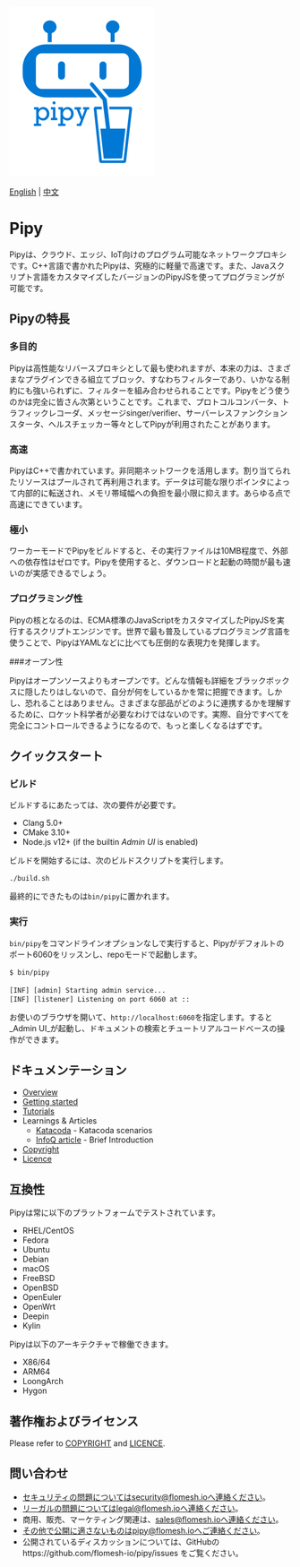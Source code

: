 ![Pipy Logo](./gui/src/images/pipy-300.png)

[English](./README.md) | [中文](./README_zh.md)

# Pipy

Pipyは、クラウド、エッジ、IoT向けのプログラム可能なネットワークプロキシです。C++言語で書かれたPipyは、究極的に軽量で高速です。また、Javaスクリプト言語をカスタマイズしたバージョンのPipyJSを使ってプログラミングが可能です。

## Pipyの特長

### 多目的

Pipyは高性能なリバースプロキシとして最も使われますが、本来の力は、さまざまなプラグインできる組立てブロック、すなわちフィルターであり、いかなる制約にも強いられずに、フィルターを組み合わせられることです。Pipyをどう使うのかは完全に皆さん次第ということです。これまで、プロトコルコンバータ、トラフィックレコーダ、メッセージsinger/verifier、サーバーレスファンクションスタータ、ヘルスチェッカー等々としてPipyが利用されたことがあります。

### 高速

PipyはC++で書かれています。非同期ネットワークを活用します。割り当てられたリソースはプールされて再利用されます。データは可能な限りポインタによって内部的に転送され、メモリ帯域幅への負担を最小限に抑えます。あらゆる点で高速にできています。

### 極小

ワーカーモードでPipyをビルドすると、その実行ファイルは10MB程度で、外部への依存性はゼロです。Pipyを使用すると、ダウンロードと起動の時間が最も速いのが実感できるでしょう。

### プログラミング性

Pipyの核となるのは、ECMA標準のJavaScriptをカスタマイズしたPipyJSを実行するスクリプトエンジンです。世界で最も普及しているプログラミング言語を使うことで、PipyはYAMLなどに比べても圧倒的な表現力を発揮します。

###オープン性

Pipyはオープンソースよりもオープンです。どんな情報も詳細をブラックボックスに隠したりはしないので、自分が何をしているかを常に把握できます。しかし、恐れることはありません。さまざまな部品がどのように連携するかを理解するために、ロケット科学者が必要なわけではないのです。実際、自分ですべてを完全にコントロールできるようになるので、もっと楽しくなるはずです。

## クイックスタート

### ビルド

ビルドするにあたっては、次の要件が必要です。

* Clang 5.0+
* CMake 3.10+
* Node.js v12+ (if the builtin _Admin UI_ is enabled)

ビルドを開始するには、次のビルドスクリプトを実行します。

```
./build.sh
```

最終的にできたものは`bin/pipy`に置かれます。

### 実行

`bin/pipy`をコマンドラインオプションなしで実行すると、Pipyがデフォルトのポート6060をリッスンし、repoモードで起動します。

```
$ bin/pipy

[INF] [admin] Starting admin service...
[INF] [listener] Listening on port 6060 at ::
```

お使いのブラウザを開いて、`http://localhost:6060`を指定します。すると_Admin UI_が起動し、ドキュメントの検索とチュートリアルコードベースの操作ができます。

## ドキュメンテーション

* [Overview](https://flomesh.io/docs/intro/overview)
* [Getting started](https://flomesh.io/docs/getting-started/build-install)
* [Tutorials](https://flomesh.io/docs/tutorial/01-hello)
* Learnings & Articles
  * [Katacoda](https://katacoda.com/flomesh-io) - Katacoda scenarios
  * [InfoQ article](https://www.infoq.com/articles/network-proxy-stream-processor-pipy/) - Brief Introduction
* [Copyright](COPYRIGHT)
* [Licence](LICENCE)

## 互換性

Pipyは常に以下のプラットフォームでテストされています。

* RHEL/CentOS
* Fedora
* Ubuntu
* Debian
* macOS
* FreeBSD
* OpenBSD
* OpenEuler
* OpenWrt
* Deepin
* Kylin

Pipyは以下のアーキテクチャで稼働できます。

* X86/64
* ARM64
* LoongArch
* Hygon

## 著作権およびライセンス

Please refer to [COPYRIGHT](https://github.com/flomesh-io/pipy/blob/main/COPYRIGHT) and [LICENCE](https://github.com/flomesh-io/pipy/blob/main/LICENCE).

## 問い合わせ

* セキュリティの問題についてはsecurity@flomesh.ioへ連絡ください。
* リーガルの問題についてはlegal@flomesh.ioへ連絡ください。
* 商用、販売、マーケティング関連は、sales@flomesh.ioへ連絡ください。
* その他で公開に適さないものはpipy@flomesh.ioへご連絡ください。
* 公開されているディスカッションについては、GitHubのhttps://github.com/flomesh-io/pipy/issues をご覧ください。
